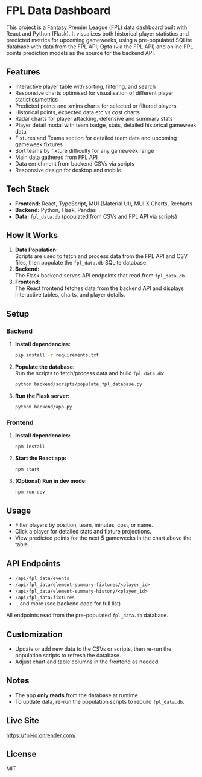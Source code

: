 # FPL Data Dashboard

This project is a Fantasy Premier League (FPL) data dashboard built with React and Python (Flask). It visualizes both historical player statistics and predicted metrics for upcoming gameweeks, using a pre-populated SQLite database with data from the FPL API, Opta (via the FPL API) and online FPL points prediction models as the source for the backend API.

## Features

- Interactive player table with sorting, filtering, and search
- Responsive charts optimised for visualisation of different player statistics/metrics
- Predicted points and xmins charts for selected or filtered players
- Historical points, expected data etc vs cost charts
- Radar charts for player attacking, defensive and summary stats 
- Player detail modal with team badge, stats, detailed historical gameweek data
- Fixtures and Teams section for detailed team data and upcoming gameweek fixtures
- Sort teams by fixture difficulty for any gameweek range 
- Main data gathered from FPL API
- Data enrichment from backend CSVs via scripts
- Responsive design for desktop and mobile

## Tech Stack

- **Frontend:** React, TypeScript, MUI (Material UI), MUI X Charts, Recharts
- **Backend:** Python, Flask, Pandas
- **Data:** `fpl_data.db` (populated from CSVs and FPL API via scripts)

## How It Works

1. **Data Population:**  
   Scripts are used to fetch and process data from the FPL API and CSV files, then populate the `fpl_data.db` SQLite database.
2. **Backend:**  
   The Flask backend serves API endpoints that read from `fpl_data.db`.
3. **Frontend:**  
   The React frontend fetches data from the backend API and displays interactive tables, charts, and player details.

## Setup

### Backend

1. **Install dependencies:**
    ```sh
    pip install -r requirements.txt
    ```
2. **Populate the database:**  
   Run the scripts to fetch/process data and build `fpl_data.db`:
    ```sh
    python backend/scripts/populate_fpl_database.py
    ```
3. **Run the Flask server:**
    ```sh
    python backend/app.py
    ```

### Frontend

1. **Install dependencies:**
    ```sh
    npm install
    ```
2. **Start the React app:**
    ```sh
    npm start
    ```
3. **(Optional) Run in dev mode:**
    ```sh
    npm run dev
    ```

## Usage

- Filter players by position, team, minutes, cost, or name.
- Click a player for detailed stats and fixture projections.
- View predicted points for the next 5 gameweeks in the chart above the table.

## API Endpoints

- `/api/fpl_data/events`  
- `/api/fpl_data/element-summary-fixtures/<player_id>`  
- `/api/fpl_data/element-summary-history/<player_id>`  
- `/api/fpl_data/fixtures`  
- ...and more (see backend code for full list)

All endpoints read from the pre-populated `fpl_data.db` database.

## Customization

- Update or add new data to the CSVs or scripts, then re-run the population scripts to refresh the database.
- Adjust chart and table columns in the frontend as needed.

## Notes

- The app **only reads** from the database at runtime.  
- To update data, re-run the population scripts to rebuild `fpl_data.db`.

## Live Site
https://fpl-iq.onrender.com/

## License

MIT